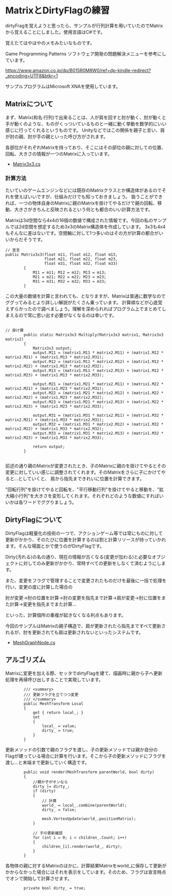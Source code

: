 # MatrixとDirtyFlagの練習

dirtyFragを覚えようと思ったら、サンプルが行列計算を用いていたのでMatrixから覚えることにしました。使用言語はC#です。

覚えたてほやほやのメモみたいなものです。

Game Programming Patterns ソフトウェア開発の問題解決メニューを参考にしています。

https://www.amazon.co.jp/dp/B015R0M8W0/ref=dp-kindle-redirect?_encoding=UTF8&btkr=1

サンプルプログラムはMicrosoft XNAを使用しています。

## Matrixについて

まず、Matrix(和名:行列)で出来ることは、人が肩を回すと肘が動く、肘が動くと手が動くのような、ものがくっついているものと一緒に動く挙動を数学的にいい感じに行ってくれるというものです。
Unityなどではこの関係を親子と言い、肩が肘の親、肘が手の親といった呼び方がされます。

各部位がそれぞれMatrixを持っており、そこにはその部位の親に対しての位置、回転、大きさの情報が一つのMatrixに入っています。

- [Matrix3x3.cs](https://github.com/1827009/Tutorial/blob/1153547c6977cf8de67eecf6392f8188cfee38eb/OpusSample/OpusSample/OpusSample/Tutorial/Matrix/Matrix3x3.cs)

### 計算方法

たいていのゲームエンジンなどには既存のMatrixクラスとか構造体があるのでそれを使えばいいですが、仕組みだけでも知っておきましょう。
扱うことができれば、一つの物体自身のMatrixに親のMatrixを掛けてやるだけで親の回転、移動、大きさがきちんと反映されるという何とも都合のいい計算方法です。

Matrixは3d空間なら4x4の16個の数値で構成された情報です。今回の私のサンプルでは2d空間を想定するため3x3のMatrix構造体を作成しています。
3x3も4x4もそんなに差はないです。空間軸に対して1つ多いのはその方が計算の都合がいいからだそうです。
```
// 宣言
public Matrix3x3(float m11, float m12, float m13,
                 float m21, float m22, float m23,
                 float m31, float m32, float m33)
        {
            M11 = m11; M12 = m12; M13 = m13;
            M21 = m21; M22 = m22; M23 = m23;
            M31 = m31; M32 = m32; M33 = m33;
        }
```

この大量の数値を計算と言われても、となりますが、Matrixは普通に数学なのでググってみるとより詳しい解説がたくさん乗っています。
計算順などが心底覚えずらかったので調べましょう。理解を深められればプログラム上でまとめてしまえるので常に思い出す必要がなくなるのは幸いです。

```

// 掛け算
        public static Matrix3x3 Multiply(Matrix3x3 matrix1, Matrix3x3 matrix2)
        {
            Matrix3x3 output;
            output.M11 = (matrix1.M11 * matrix2.M11) + (matrix1.M12 * matrix2.M21) + (matrix1.M13 * matrix2.M31);
            output.M12 = (matrix1.M11 * matrix2.M12) + (matrix1.M12 * matrix2.M22) + (matrix1.M13 * matrix2.M32);
            output.M13 = (matrix1.M11 * matrix2.M13) + (matrix1.M12 * matrix2.M23) + (matrix1.M13 * matrix2.M33);

            output.M21 = (matrix1.M21 * matrix2.M11) + (matrix1.M22 * matrix2.M21) + (matrix1.M23 * matrix2.M31);
            output.M22 = (matrix1.M21 * matrix2.M12) + (matrix1.M22 * matrix2.M22) + (matrix1.M23 * matrix2.M32);
            output.M23 = (matrix1.M21 * matrix2.M13) + (matrix1.M22 * matrix2.M23) + (matrix1.M23 * matrix2.M33);

            output.M31 = (matrix1.M31 * matrix2.M11) + (matrix1.M32 * matrix2.M21) + (matrix1.M33 * matrix2.M31);
            output.M32 = (matrix1.M31 * matrix2.M12) + (matrix1.M32 * matrix2.M22) + (matrix1.M33 * matrix2.M32);
            output.M33 = (matrix1.M31 * matrix2.M13) + (matrix1.M32 * matrix2.M23) + (matrix1.M33 * matrix2.M33);

            return output;
        }
        
```

前述の通り親のMatrixが変更されたとき、子のMatrixに親のを掛けてやるとその変更に対していい感じに調整されてくれます。そのMatrixをさらに子にかけてやると…としていくと、
肩から指先まできれいに位置を計算できます。

"回転行列"を掛けてやると回転を、"平行移動行列"を掛けてやると移動を、"拡大縮小行列"を大きさを変形してくれます。それぞれどのような数値にすればいいかは各ワードでググりましょう。

## DirtyFlagについて

DirtyFlagは軽量化の技術の一つで、アクションゲーム等では常にものに対して更新がかかり、そのたびに位置を計算するのは割と計算リソースが持っていかれます。そんな場面とかで使うのがDirtyFlagです。

Dirty(汚れる)の名の通り、現在の情報が古くなる(変更が加わる)と必要なオブジェクトに対してのみ更新がかかり、常時すべての更新をしなくて済むようにします。

また、変更をフラグで管理することで変更されたものだけを最後に一括で処理を行い、変更の度に計算した場合の

肘が変更→肘の位置を計算→肘の変更を指先まで計算→肩が変更→肘に位置をまた計算→変更を指先までまた計算…

といった、計算個所の重複が起きなくなる利点もあります。

今回のサンプルはMatrixの親子構造で、肩が更新されたら指先まですべて更新されるが、肘を更新されても肩は更新されないといったシステムです。

- [MeshGraphNode.cs](https://github.com/1827009/Tutorial/blob/06fc3e6b3ef6dfb4926fc92a241681306ea3a61c/OpusSample/OpusSample/OpusSample/Tutorial/DirtyMesh/MeshGraphNode.cs)

## アルゴリズム

Matrixに変更を加える際、セッタでdirtyFlagを建て、描画時に親から子へ更新処理を再帰呼び出しすることで実現しています。
```
        /// <summary>
        /// 更新フラグを立てつつ変更
        /// </summary>
        public MeshTransform Local
        {
            get { return local_; }
            set
            {
                local_ = value;
                dirty_ = true;
            }
        }
```

更新メソッドの引数で親のフラグを渡し、子の更新メソッドでは親か自分のFlagが建っている場合に計算を行います。そこから子の更新メソッドにフラグを渡し…と末端まで更新していく構造です。
```
        public void render(MeshTransform parentWorld, bool dirty)
        {
            //親か子がオンなら
            dirty |= dirty_;
            if (dirty)
            {
                // 計算
                world_ = local_.combine(parentWorld);
                dirty_ = false;

                mesh.VertexUpdate(world_.positionMatrix);
            }

            // 子の更新確認
            for (int i = 0; i < children_.Count; i++)
            {
                children_[i].render(world_, dirty);
            }
        }
```
各物体の親に対するMatrixのほかに、計算結果Matrixをworld_に保存して更新がかからなかった場合にはそれを表示をしています。そのため、フラグは宣言時点でオンで開始して計算させます。
```
        private bool dirty_ = true;
```
